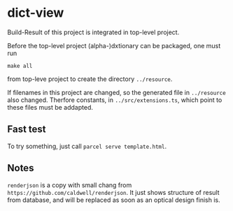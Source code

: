 # dict-view

Build-Result of this project is integrated in top-level project.

Before the top-level project (alpha-)dxtionary can be packaged, one must run

```
make all
```

from top-leve project to create the directory `../resource`.

If filenames in this project are changed, so the generated file in `../resource` also
changed. Therfore constants, in `../src/extensions.ts`, which point to these files
must be addapted.


## Fast test
To try something, just call `parcel serve template.html`. 

## Notes
`renderjson` is a copy with small chang from `https://github.com/caldwell/renderjson`.
It just shows structure of result from database, and will be replaced as soon as an optical design
finish is.

